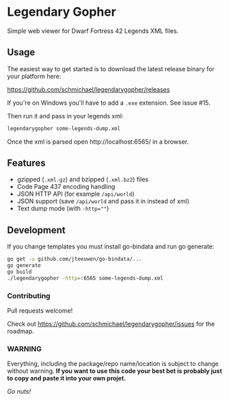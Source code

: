 # Legendary Gopher

Simple web viewer for Dwarf Fortress 42 Legends XML files.

## Usage

The easiest way to get started is to download the latest release binary for
your platform here:

https://github.com/schmichael/legendarygopher/releases

If you're on Windows you'll have to add a `.exe` extension. See issue #15.

Then run it and pass in your legends xml:

```sh
legendarygopher some-legends-dump.xml
```

Once the xml is parsed open http://localhost:6565/ in a browser.

## Features

* gzipped (`.xml.gz`) and bzipped (`.xml.bz2`) files
* Code Page 437 encoding handling
* JSON HTTP API (for example `/api/world`)
* JSON support (save `/api/world` and pass it in instead of xml)
* Text dump mode (with `-http=""`)

## Development

If you change templates you must install go-bindata and run go generate:

```sh
go get -u github.com/jteeuwen/go-bindata/...
go generate
go build
./legendarygopher -http=:6565 some-legends-dump.xml
```

### Contributing

Pull requests welcome!

Check out https://github.com/schmichael/legendarygopher/issues for the roadmap.

### WARNING

Everything, including the package/repo name/location is subject to change
without warning. **If you want to use this code your best bet is probably just
to copy and paste it into your own projet.**

*Go nuts!*
